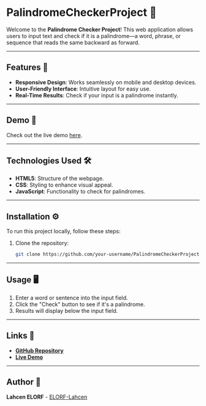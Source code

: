 # PalindromeCheckerProject 🧩

Welcome to the **Palindrome Checker Project**! This web application allows users to input text and check if it is a palindrome—a word, phrase, or sequence that reads the same backward as forward.

---

## Features 🌟
- **Responsive Design**: Works seamlessly on mobile and desktop devices.
- **User-Friendly Interface**: Intuitive layout for easy use.
- **Real-Time Results**: Check if your input is a palindrome instantly.

---

## Demo 🎥
Check out the live demo [here](https://elorf-lahcen.github.io/PalindromeCheckerProject/).

---

## Technologies Used 🛠️
- **HTML5**: Structure of the webpage.
- **CSS**: Styling to enhance visual appeal.
- **JavaScript**: Functionality to check for palindromes.

---

## Installation ⚙️
To run this project locally, follow these steps:

1. Clone the repository:
   ```bash
   git clone https://github.com/your-username/PalindromeCheckerProject.git
   ```

---

## Usage 🖥️
1. Enter a word or sentence into the input field.
2. Click the "Check" button to see if it's a palindrome.
3. Results will display below the input field.

---

## Links 🔗
- **[GitHub Repository](https://github.com/ELORF-Lahcen/PalindromeCheckerProject)**
- **[Live Demo](https://elorf-lahcen.github.io/PalindromeCheckerProject/)**

---

## Author 👤
**Lahcen ELORF** - [ELORF-Lahcen](https://github.com/ELORF-Lahcen)

